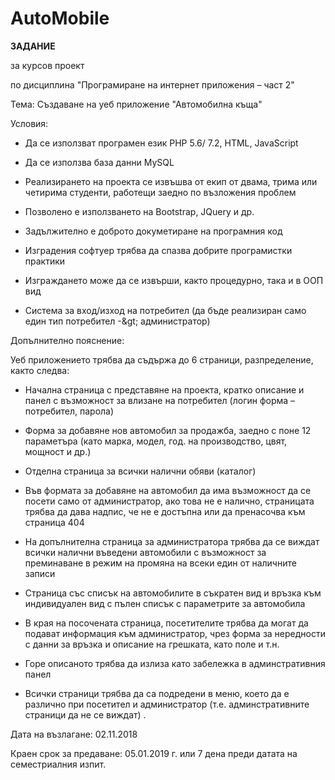 # AutoMobile

**ЗАДАНИЕ**

за курсов проект

по дисциплина &quot;Програмиране на интернет приложения – част 2&quot;





Тема: Създаване на уеб приложение &quot;Автомобилна къща&quot;

Условия:

- Да се използват програмен език PHP 5.6/ 7.2, HTML, JavaScript

- Да се използва база данни MySQL

- Реализирането на проекта се извъшва от екип от двама, трима или четирима студенти, работещи заедно по възложения проблем

- Позволено е използването на Bootstrap, JQuery и др.

- Задължително е доброто докуметиране на програмния код

- Изградения софтуер трябва да спазва добрите програмистки практики

- Изграждането може да се извърши, както процедурно, така и в ООП вид

- Система за вход/изход на потребител (да бъде реализиран само един тип потребител -\&gt; администратор)

Допълнително пояснение:

Уеб приложението трябва да съдържа до 6 страници, разпределение, както следва:

- Начална страница с представяне на проекта, кратко описание и панел с възможност за влизане на потребител (логин форма – потребител, парола)

- Форма за добавяне нов автомобил за продажба, заедно с поне 12 параметъра (като марка, модел, год. на производство, цвят, мощност и др.)
- Отделна страница за всички налични обяви (каталог)

- Във формата за добавяне на автомобил да има възможност да се посети само от администратор, ако това не е налично, страницата трябва да дава надпис, че не е достъпна или да пренасочва към страница 404

- На допълнителна страница за администратора трябва да се виждат всички налични въведени автомобили с възможност за преминаване в режим на промяна на всеки един от наличните записи

- Страница със списък на автомобилите в съкратен вид и връзка към индивидуален вид с пълен списък с параметрите за автомобила

- В края на посочената страница, посетителите трябва да могат да подават информация към администратор, чрез форма за нередности с данни за връзка и описание на грешката, като поле и т.н.

- Горе описаното трябва да излиза като забележка в админстративния панел

- Всички страници трябва да са подредени в меню, което да е различно при посетител и администратор (т.е. админстративните страници да не се виждат) .

Дата на възлагане: 02.11.2018

Краен срок за предаване: 05.01.2019 г. или 7 дена преди датата на семестриалния изпит.